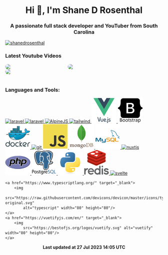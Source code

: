 <h1 align="center">Hi 👋, I'm Shane D Rosenthal</h1>
<h3 align="center">A passionate full stack developer and YouTuber from South Carolina</h3>


<div align="left" inline>
<!-- <span align="left"> <img src="https://komarev.com/ghpvc/?username=sarthaksavvy&label=Profile%20views&color=0e75b6&style=flat" alt="sarthaksavvy" /> </span> -->
<span align="left"> <a href="https://twitter.com/ShaneDRosenthal" target="blank"><img src="https://img.shields.io/twitter/follow/shanedrosenthal?logo=twitter&style=for-the-badge" alt="shanedrosenthal" /></a> </span>
</div>

### Latest Youtube Videos

<!-- YT LIST START -->
<a href="https://youtu.be/-FihXtIilfM">
  <img src="https://hostedsitefiles.s3.amazonaws.com/github/thumb.png" align="left" width="200" style="border-radius:40px" />
</a>

<a href="https://youtu.be/5p0DwI5YfUo">
  <img src="https://i9.ytimg.com/vi/5p0DwI5YfUo/mqdefault.jpg?v=64bf339d&sqp=COiUi6YG&rs=AOn4CLASDhwQ9np2YcjPy32ITkZzJy7sEQ" align="left" width="200" style="border-radius:40px" />
</a>

<a href="https://youtu.be/66ipvcVaMCE">
  <img src="https://i9.ytimg.com/vi_webp/66ipvcVaMCE/mqdefault.webp?v=64bd8518&sqp=COiUi6YG&rs=AOn4CLAH9J12r3bhKi6hep32GhaohwVf8A" align="left" width="200" style="border-radius:40px" />
</a>



<img width="100%" />
<div style="width:100%;display:block;"></div>
<!-- YT LIST END -->

### Languages and Tools:
<p align="left">
    <a href="https://laravel.com">
        <img src="https://laravel.com/img/logomark.min.svg" alt="laravel" width="80" height="80"/> 
    </a>
    <a href="https://laravel.livewire.com">
        <img src="https://laravel-livewire.com/img/twitter.png" alt="laravel" width="80" height="80"/> 
    </a>
    <a href="https://alpinejs.dev/">
        <img src="https://www.markusantonwolf.com/topics/alpine-js/alpinejs-logo.svg" alt="AlpineJS" width="80" height="80"/>
    </a>
    <a href="https://tailwindcss.com/" target="_blank"> <img
            src="https://www.vectorlogo.zone/logos/tailwindcss/tailwindcss-icon.svg" alt="tailwind" width="80"
            height="80"/> 
    </a> 
    <a href="https://vuejs.org/" target="_blank"> <img
            src="https://raw.githubusercontent.com/devicons/devicon/master/icons/vuejs/vuejs-original-wordmark.svg"
            alt="vuejs" width="80" height="80"/> </a>
    <a href="https://getbootstrap.com" target="_blank"> <img
            src="https://raw.githubusercontent.com/devicons/devicon/master/icons/bootstrap/bootstrap-plain-wordmark.svg"
            alt="bootstrap" width="80" height="80"/> 
    </a>
    <a href="https://www.docker.com/" target="_blank"> 
        <img
            src="https://raw.githubusercontent.com/devicons/devicon/master/icons/docker/docker-original-wordmark.svg"
            alt="docker" width="80" height="80"/> 
    </a>
    <a href="https://git-scm.com/" target="_blank"> 
        <img
            src="https://www.vectorlogo.zone/logos/git-scm/git-scm-icon.svg" alt="git" width="80" height="80"/> 
    </a>  
    <a href="https://developer.mozilla.org/en-US/docs/Web/JavaScript" target="_blank"> 
        <img
            src="https://raw.githubusercontent.com/devicons/devicon/master/icons/javascript/javascript-original.svg"
            alt="javascript" width="80" height="80"/> 
    </a> 
    <a href="https://laravel.com/" target="_blank"> 
        <img
            src="https://raw.githubusercontent.com/devicons/devicon/master/icons/mongodb/mongodb-original-wordmark.svg"
            alt="mongodb" width="80" height="80"/> 
    </a> 
    <a href="https://www.mysql.com/" target="_blank"> 
        <img
            src="https://raw.githubusercontent.com/devicons/devicon/master/icons/mysql/mysql-original-wordmark.svg"
            alt="mysql" width="80" height="80"/> 
    </a> 
    <a
        href="https://nuxtjs.org/" target="_blank"> 
        <img src="https://www.vectorlogo.zone/logos/nuxtjs/nuxtjs-icon.svg"
                                                         alt="nuxtjs" width="80" height="80"/> 
    </a> 
    <a
        href="https://www.php.net" target="_blank"> 
        <img
            src="https://raw.githubusercontent.com/devicons/devicon/master/icons/php/php-original.svg" alt="php"
            width="80" height="80"/> 
    </a> 
    <a href="https://www.postgresql.org" target="_blank"> 
        <img
            src="https://raw.githubusercontent.com/devicons/devicon/master/icons/postgresql/postgresql-original-wordmark.svg"
            alt="postgresql" width="80" height="80"/> 
    </a> 
    <a href="https://www.python.org" target="_blank"> 
        <img
            src="https://raw.githubusercontent.com/devicons/devicon/master/icons/python/python-original.svg"
            alt="python" width="80" height="80"/> 
    </a> 
    <a href="https://redis.io" target="_blank"> 
        <img
            src="https://raw.githubusercontent.com/devicons/devicon/master/icons/redis/redis-original-wordmark.svg"
            alt="redis" width="80" height="80"/> 
    </a> 
    <a href="https://svelte.dev" target="_blank"> 
        <img
            src="https://upload.wikimedia.org/wikipedia/commons/1/1b/Svelte_Logo.svg" alt="svelte" width="80"
            height="80"/> 
    </a> 

    <a href="https://www.typescriptlang.org/" target="_blank"> 
        <img
            src="https://raw.githubusercontent.com/devicons/devicon/master/icons/typescript/typescript-original.svg"
            alt="typescript" width="80" height="80"/> 
    </a> 
    <a href="https://vuetifyjs.com/en/" target="_blank"> 
        <img
            src="https://bestofjs.org/logos/vuetify.svg" alt="vuetify" width="80" height="80"/> 
    </a> 

</p>


<p align="center"> <strong>Last updated at 27 Jul 2023 14:05 UTC</strong></p>
